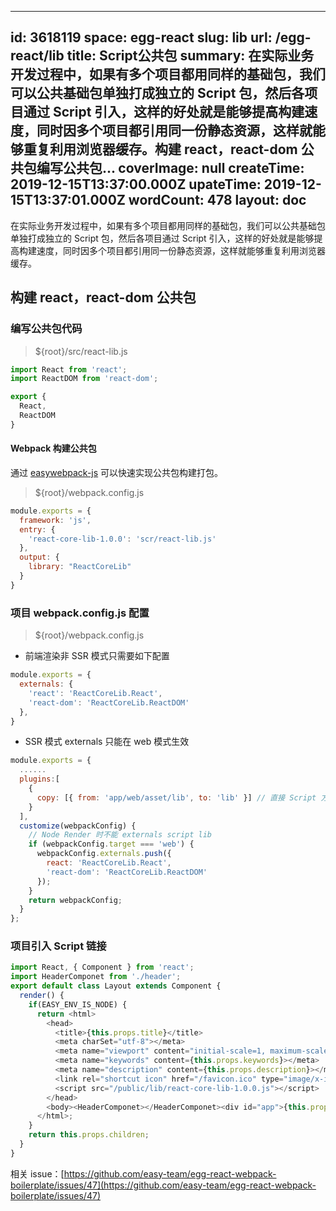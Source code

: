 
---
id: 3618119
space: egg-react
slug: lib
url: /egg-react/lib
title: Script公共包
summary: 在实际业务开发过程中，如果有多个项目都用同样的基础包，我们可以公共基础包单独打成独立的 Script 包，然后各项目通过 Script 引入，这样的好处就是能够提高构建速度，同时因多个项目都引用同一份静态资源，这样就能够重复利用浏览器缓存。构建 react，react-dom 公共包编写公共包...
coverImage: null
createTime: 2019-12-15T13:37:00.000Z 
upateTime: 2019-12-15T13:37:01.000Z
wordCount: 478
layout: doc
---

在实际业务开发过程中，如果有多个项目都用同样的基础包，我们可以公共基础包单独打成独立的 Script 包，然后各项目通过 Script 引入，这样的好处就是能够提高构建速度，同时因多个项目都引用同一份静态资源，这样就能够重复利用浏览器缓存。



## 构建 react，react-dom 公共包


### 编写公共包代码

> ${root}/src/react-lib.js


```javascript
import React from 'react';
import ReactDOM from 'react-dom';

export {
  React,
  ReactDOM
}
```


#### Webpack 构建公共包

通过 [easywebpack-js](https://github.com/easy-team/easywebpack-js/) 可以快速实现公共包构建打包。

> ${root}/webpack.config.js


```javascript
module.exports = {
  framework: 'js',
  entry: {
    'react-core-lib-1.0.0': 'scr/react-lib.js'
  },
  output: {
    library: "ReactCoreLib" 
  }
}
```


### 项目 webpack.config.js 配置

> ${root}/webpack.config.js


- 前端渲染非 SSR 模式只需要如下配置

```javascript
module.exports = {
  externals: {
    'react': 'ReactCoreLib.React',
    'react-dom': 'ReactCoreLib.ReactDOM'
  },
}
```

- SSR 模式 externals 只能在 web 模式生效

```javascript
module.exports = {
  ......
  plugins:[
    {
      copy: [{ from: 'app/web/asset/lib', to: 'lib' }] // 直接 Script 方式引入 React 包
    }
  ],
  customize(webpackConfig) {
    // Node Render 时不能 externals script lib
    if (webpackConfig.target === 'web') {
      webpackConfig.externals.push({ 
        react: 'ReactCoreLib.React',
        'react-dom': 'ReactCoreLib.ReactDOM'
      });
    }
    return webpackConfig;
  }
};
```


### 项目引入 Script 链接

```javascript
import React, { Component } from 'react';
import HeaderComponet from './header';
export default class Layout extends Component {
  render() {
    if(EASY_ENV_IS_NODE) {
      return <html>
        <head>
          <title>{this.props.title}</title>
          <meta charSet="utf-8"></meta>
          <meta name="viewport" content="initial-scale=1, maximum-scale=1, user-scalable=no, minimal-ui"></meta>
          <meta name="keywords" content={this.props.keywords}></meta>
          <meta name="description" content={this.props.description}></meta>
          <link rel="shortcut icon" href="/favicon.ico" type="image/x-icon"></link>
          <script src="/public/lib/react-core-lib-1.0.0.js"></script>
        </head>
        <body><HeaderComponet></HeaderComponet><div id="app">{this.props.children}</div></body>
      </html>;
    }
    return this.props.children;
  }
}
```


相关 issue：[https://github.com/easy-team/egg-react-webpack-boilerplate/issues/47](https://github.com/easy-team/egg-react-webpack-boilerplate/issues/47)

  